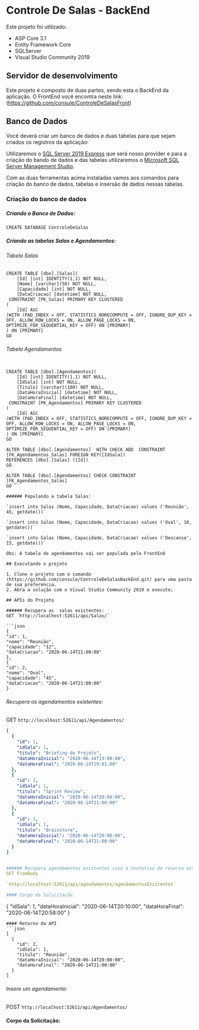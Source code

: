 # Controle De Salas - BackEnd

Este projeto foi utilizado:

- ASP Core 3.1
- Entity Framework Core
- SQLServer 
- Visual Studio Community 2019

## Servidor de desenvolvimento

Este projeto é composto de duas partes, sendo esta o BackEnd da aplicação. 
O FrontEnd você encontra neste link: (https://github.com/consule/ControleDeSalasFront)

## Banco de Dados

Você deverá criar um banco de dados e duas tabelas para que sejam criados os registros da aplicação:

Utilizaremos o [SQL Server 2019 Express](https://go.microsoft.com/fwlink/?linkid=866658) que será nosso provider e para a criação do bando de dados e das tabelas utilizaremos o [Microsoft SQL Server Management Studio](https://docs.microsoft.com/pt-br/sql/ssms/download-sql-server-management-studio-ssms?view=sql-server-ver15).

Com as duas ferramentas acima instaladas vamos aos comandos para criação do banco de dados, tabelas e insersão de dados nessas tabelas. 

### Criação do banco de dados

##### Criando o Banco de Dados:
`CREATE DATABASE ControleDeSalas`

##### Criando as tabelas Salas e Agendamentos:

###### Tabela Salas
```
CREATE TABLE [dbo].[Salas](
	[Id] [int] IDENTITY(1,1) NOT NULL,
	[Nome] [varchar](50) NOT NULL,
	[Capacidade] [int] NOT NULL,
	[DataCriacao] [datetime] NOT NULL,
 CONSTRAINT [PK_Salas] PRIMARY KEY CLUSTERED 
(
	[Id] ASC
)WITH (PAD_INDEX = OFF, STATISTICS_NORECOMPUTE = OFF, IGNORE_DUP_KEY = OFF, ALLOW_ROW_LOCKS = ON, ALLOW_PAGE_LOCKS = ON, OPTIMIZE_FOR_SEQUENTIAL_KEY = OFF) ON [PRIMARY]
) ON [PRIMARY]
GO
```

###### Tabela Agendamentos

```USE [ControleDeSalas]

CREATE TABLE [dbo].[Agendamentos](
	[Id] [int] IDENTITY(1,1) NOT NULL,
	[IdSala] [int] NOT NULL,
	[Titulo] [varchar](100) NOT NULL,
	[DataHoraInicial] [datetime] NOT NULL,
	[DataHoraFinal] [datetime] NOT NULL,
 CONSTRAINT [PK_Agendamentos] PRIMARY KEY CLUSTERED 
(
	[Id] ASC
)WITH (PAD_INDEX = OFF, STATISTICS_NORECOMPUTE = OFF, IGNORE_DUP_KEY = OFF, ALLOW_ROW_LOCKS = ON, ALLOW_PAGE_LOCKS = ON, OPTIMIZE_FOR_SEQUENTIAL_KEY = OFF) ON [PRIMARY]
) ON [PRIMARY]
GO

ALTER TABLE [dbo].[Agendamentos]  WITH CHECK ADD  CONSTRAINT [FK_Agendamentos_Salas] FOREIGN KEY([IdSala])
REFERENCES [dbo].[Salas] ([Id])
GO

ALTER TABLE [dbo].[Agendamentos] CHECK CONSTRAINT [FK_Agendamentos_Salas]
GO```

###### Populando a tabela Salas:

`insert into Salas (Nome, Capacidade, DataCriacao) values ('Reunião', 45, getdate())`

`insert into Salas (Nome, Capacidade, DataCriacao) values ('Oval', 10, getdate())`

`insert into Salas (Nome, Capacidade, DataCriacao) values ('Descanso', 15, getdate())`

Obs: A tabela de agendamentos vai ser populada pelo FrontEnd

## Executando o projeto

1. Clone o projeto com o comando (https://github.com/consule/ControleDeSalasBackEnd.git) para uma pasta de sua preferencia. 
2. Abra a solução com o Visual Studio Community 2019 e execute;

## APIs do Projeto

###### Recupera as  salas existentes: 
GET `http://localhost:52611/api/Salas/`

```json
{
"id": 1,
"nome": "Reunião",
"capacidade": "12",
"dataCriacao": "2020-06-14T21:00:00"
},
{
"id": 2,
"nome": "Oval",
"capacidade": "45",
"dataCriacao": "2020-06-14T21:00:00"
}

```
###### Recupera os agendamentos  existentes:
GET
`http://localhost:52611/api/Agendamentos/`

```yaml
[
  {
    "id": 1,
    "idSala": 1,
    "titulo": "Briefing de Projeto",
    "dataHoraInicial": "2020-06-14T19:00:00",
    "dataHoraFinal": "2020-06-14T19:01:00"
  },
  {
    "id": 2,
    "idSala": 1,
    "titulo": "Sprint Review",
    "dataHoraInicial": "2020-06-14T20:00:00",
    "dataHoraFinal": "2020-06-14T21:00:00"
  },
  {
    "id": 3,
    "idSala": 1,
    "titulo": "Brainstorm",
    "dataHoraInicial": "2020-06-14T20:00:00",
    "dataHoraFinal": "2020-06-14T21:00:00"
  }
]


###### Recupera agendamentos existentes caso a tentativa de reserva esteja dentro do intervalo solicitado: 
GET FromBody

`http://localhost:52611/api/agendamentos/agendamentosExistentes`

#### Corpo da Solicitação: 

```
{
    "idSala": 1, 
    "dataHoraInicial": "2020-06-14T20:10:00",
    "dataHoraFinal": "2020-06-14T20:58:00"
}
```
#### Retorno da API
```json
[
  {
    "id": 2,
    "idSala": 1,
    "titulo": "Reunião",
    "dataHoraInicial": "2020-06-14T20:00:00",
    "dataHoraFinal": "2020-06-14T21:00:00"
  }
]
```

###### Insere um agendamento:
POST
`http://localhost:52611/api/Agendamentos/`
#### Corpo da Solicitação: 
```

```

